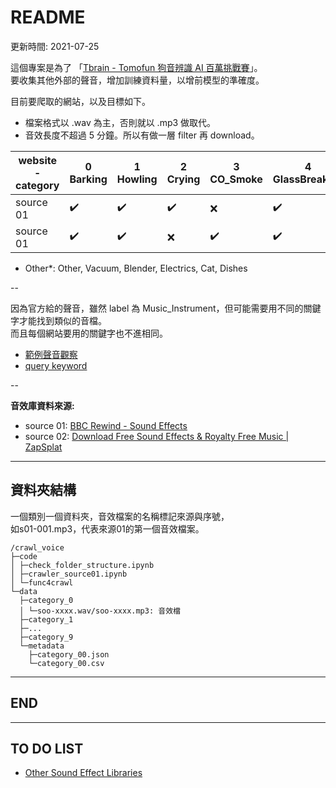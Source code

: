 # README

更新時間: 2021-07-25

這個專案是為了 「[Tbrain - Tomofun 狗音辨識 AI 百萬挑戰賽](https://tbrain.trendmicro.com.tw/Competitions/Details/15)」。  
要收集其他外部的聲音，增加訓練資料量，以增前模型的準確度。

目前要爬取的網站，以及目標如下。  

- 檔案格式以 .wav 為主，否則就以 .mp3 做取代。  
- 音效長度不超過 5 分鐘。所以有做一層 filter 再 download。

| website - category | 0 Barking | 1 Howling | 2 Crying | 3 CO_Smoke | 4 GlassBreaking | 5 Other* | 6 Doorbell | 7 Bird | 8 Music_Instrument | 9 Laugh_Shout_Scream |
| ------------------ | --------- | --------- | -------- | ---------- | --------------- | -------- | ---------- | ------ | ------------------ | -------------------- |
| source 01          | ✔️        | ✔️        | ✔️       | ❌         | ✔️              | ✔️       | ✔️         | ✔️     | ❌                 | ✔️                   |
| source 01          | ✔️        | ✔️        | ❌       | ✔️         | ✔️              | ✔️       | ✔️         | ✔️     | ✔️                 | ✔️                   |

- Other*: Other, Vacuum, Blender, Electrics, Cat, Dishes

--

因為官方給的聲音，雖然 label 為 Music_Instrument，但可能需要用不同的關鍵字才能找到類似的音檔。  
而且每個網站要用的關鍵字也不進相同。

- [範例聲音觀察](./範例聲音觀察.md)
- [query keyword](./query-keyword.md)

--

**音效庫資料來源:**

- source 01: [BBC Rewind - Sound Effects](https://sound-effects.bbcrewind.co.uk/)
- source 02: [Download Free Sound Effects & Royalty Free Music | ZapSplat](https://www.zapsplat.com/)

---

## 資料夾結構

一個類別一個資料夾，音效檔案的名稱標記來源與序號，  
如s01-001.mp3，代表來源01的第一個音效檔案。

```{txt}
/crawl_voice
├─code
│ ├─check_folder_structure.ipynb
│ ├─crawler_source01.ipynb
│ └─func4crawl
└─data
  ├─category_0
  │ └─soo-xxxx.wav/soo-xxxx.mp3: 音效檔
  ├─category_1
  ├─...
  ├─category_9
  └─metadata
    ├─category_00.json
    └─category_00.csv
```

---

## END

---

## TO DO LIST

- [Other Sound Effect Libraries](./Other-Sound-Effect-Libraries.md)
